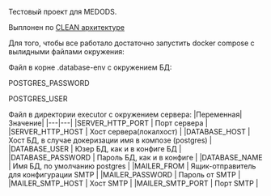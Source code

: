 Тестовый проект для MEDODS. 

Выплонен по [CLEAN архитектуре](https://github.com/alfssobsd/notes/blob/master/golang/arch/golang_arch_description.md) 

Для того, чтобы все работало достаточно запустить docker compose c вылидными файлами окружения:

Файл в корне .database-env c окружением БД:

POSTGRES_PASSWORD

POSTGRES_USER

Файл в директории executor с окружением сервера: 
|Переменная| Значение|
|---|---|
|SERVER_HTTP_PORT   | Порт сервера |
|SERVER_HTTP_HOST   | Хост сервера(локалхост) |
|DATABASE_HOST      | Хост БД, в случае докеризации имя в композе (postgres) |
|DATABASE_USER      | Юзер БД, как и в конфиге БД |
|DATABASE_PASSWORD  | Пароль БД, как и в конфиге |
|DATABASE_NAME      | Имя БД, по умолчанию postgres |
|MAILER_FROM        | Ящик-отправитель для конфигурации SMTP |
|MAILER_PASSWORD    | Пароль от SMTP |
|MAILER_SMTP_HOST   | Хост SMTP |
|MAILER_SMTP_PORT   | Порт SMTP |